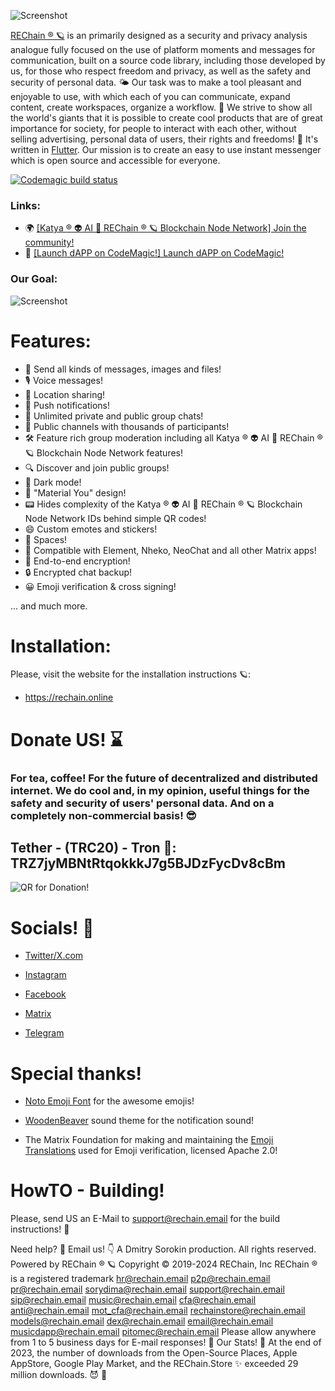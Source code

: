 ![Screenshot](https://github.com/sorydima/REChain-/blob/main/assets/banner.png)

[REChain ®️ 🪐](https://rechain.online/) is an primarily designed as a security and privacy analysis analogue fully focused on the use of platform moments and messages for communication, built on a source code library, including those developed by us, for those who respect freedom and privacy, as well as the safety and security of personal data. 🌤 Our task was to make a tool pleasant and enjoyable to use, with which each of you can communicate, expand content, create workspaces, organize a workflow. 🌈 We strive to show all the world's giants that it is possible to create cool products that are of great importance for society, for people to interact with each other, without selling advertising, personal data of users, their rights and freedoms! 🦄 It's written in [Flutter](https://flutter.dev). Our mission is to create an easy to use instant messenger which is open source and accessible for everyone.

[![Codemagic build status](https://api.codemagic.io/apps/654ce3bd59775908b42604c8/654ce3bd59775908b42604c7/status_badge.svg)](https://codemagic.io/apps/654ce3bd59775908b42604c8/654ce3bd59775908b42604c7/latest_build)

### Links:

- 🌍 [[Katya ® 👽 AI 🧠 REChain ® 🪐 Blockchain Node Network] Join the community!](https://matrix.to/#/#chatting:matrix.katya.wtf)
- 👀 [[Launch dAPP on CodeMagic!] Launch dAPP on CodeMagic!](https://rechain.codemagic.app)

### Our Goal:

![Screenshot](https://github.com/sorydima/REChain-/blob/main/assets/login_wallpaper.png)

# Features:

- 📩 Send all kinds of messages, images and files!
- 🎙️ Voice messages!
- 📍 Location sharing!
- 🔔 Push notifications!
- 💬 Unlimited private and public group chats!
- 📣 Public channels with thousands of participants!
- 🛠️ Feature rich group moderation including all Katya ® 👽 AI 🧠 REChain ® 🪐 Blockchain Node Network features!
- 🔍 Discover and join public groups!
- 🌙 Dark mode!
- 🎨 "Material You" design!
- 📟 Hides complexity of the Katya ® 👽 AI 🧠 REChain ® 🪐 Blockchain Node Network IDs behind simple QR codes!
- 😄 Custom emotes and stickers!
- 🌌 Spaces!
- 🔄 Compatible with Element, Nheko, NeoChat and all other Matrix apps!
- 🔐 End-to-end encryption!
- 🔒 Encrypted chat backup!
- 😀 Emoji verification & cross signing!

... and much more.

# Installation:

Please, visit the website for the installation instructions 🪐:

- https://rechain.online

# Donate US! ⌛️ 

### For tea, coffee! For the future of decentralized and distributed internet. We do cool and, in my opinion, useful things for the safety and security of users' personal data. And on a completely non-commercial basis! 😎

## Tether - (TRC20) - Tron 🍕: TRZ7jyMBNtRtqokkkJ7g5BJDzFycDv8cBm

![QR for Donation!](https://dmitry.wiki/QR.jpg)

# Socials! 🦄

* <a href="https://twitter.com/rechain_inc">Twitter/X.com</a>

* <a href="https://instagram.com/rechain_inc">Instagram</a>

* <a href="https://facebook.com/rechainINC">Facebook</a>

* <a href="https://matrix.to/#/#chatting:matrix.katya.wtf">Matrix</a>

* <a href="https://t.me/bitbotchain">Telegram</a>

# Special thanks!

* <a href="https://github.com/googlefonts/noto-emoji/">Noto Emoji Font</a> for the awesome emojis!

* <a href="https://github.com/madsrh/WoodenBeaver">WoodenBeaver</a> sound theme for the notification sound!

* The Matrix Foundation for making and maintaining the [Emoji Translations](https://github.com/matrix-org/matrix-doc/blob/main/data-definitions/sas-emoji.json) used for Emoji verification, licensed Apache 2.0!

# HowTO - Building!

Please, send US an E-Mail to support@rechain.email for the build instructions! 👻

Need help? 🤔 Email us! 👇 A Dmitry Sorokin production.
All rights reserved. Powered by REChain ®️ 🪐
Copyright © 2019-2024 REChain, Inc REChain ® is a registered trademark
hr@rechain.email p2p@rechain.email pr@rechain.email sorydima@rechain.email support@rechain.email sip@rechain.email music@rechain.email cfa@rechain.email anti@rechain.email mot_cfa@rechain.email rechainstore@rechain.email models@rechain.email dex@rechain.email email@rechain.email musicdapp@rechain.email pitomec@rechain.email
Please allow anywhere from 1 to 5 business days for E-mail responses! 💌
Our Stats! 👀 At the end of 2023, the number of downloads from the Open-Source Places, Apple AppStore, Google Play Market, and the REChain.Store ✨ exceeded 29 million downloads. 😈 👀
